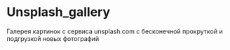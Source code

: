 # Unsplash_gallery

Галерея картинок с сервиса unsplash.com с бесконечной прокруткой и подгрузкой новых фотографий
